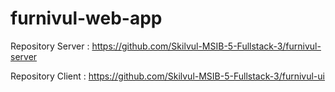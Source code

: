 # furnivul-web-app
Repository Server : https://github.com/Skilvul-MSIB-5-Fullstack-3/furnivul-server


Repository Client : https://github.com/Skilvul-MSIB-5-Fullstack-3/furnivul-ui
